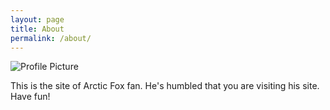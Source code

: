 ```yaml
---
layout: page
title: About
permalink: /about/
---
```


<img src="{{ site.baseurl }}/assets/profile-placeholder.gif" title="Profile Picture" class="profile">

This is the site of Arctic Fox fan. He's humbled that you are visiting his site. Have fun!

[ArcticFox]: https://github.com/ArcticFox42
